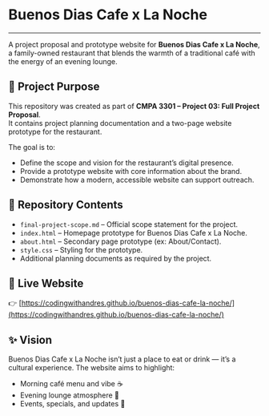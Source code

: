 # Buenos Dias Cafe x La Noche

---

A project proposal and prototype website for **Buenos Dias Cafe x La Noche**, a family-owned restaurant that blends the warmth of a traditional café with the energy of an evening lounge.  

## 🌟 Project Purpose  
This repository was created as part of **CMPA 3301 – Project 03: Full Project Proposal**.  
It contains project planning documentation and a two-page website prototype for the restaurant.  

The goal is to:  
- Define the scope and vision for the restaurant’s digital presence.  
- Provide a prototype website with core information about the brand.  
- Demonstrate how a modern, accessible website can support outreach.  

## 📂 Repository Contents  
- `final-project-scope.md` – Official scope statement for the project.  
- `index.html` – Homepage prototype for Buenos Dias Cafe x La Noche.  
- `about.html` – Secondary page prototype (ex: About/Contact).  
- `style.css` – Styling for the prototype.  
- Additional planning documents as required by the project.  

## 🔗 Live Website  
👉 [https://codingwithandres.github.io/buenos-dias-cafe-la-noche/](https://codingwithandres.github.io/buenos-dias-cafe-la-noche/)  

## ✨ Vision  
Buenos Dias Cafe x La Noche isn’t just a place to eat or drink — it’s a cultural experience. The website aims to highlight:  
- Morning café menu and vibe ☕  
- Evening lounge atmosphere 🌙  
- Events, specials, and updates 📅